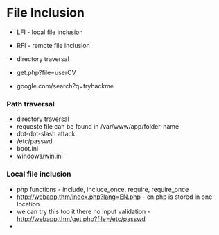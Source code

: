 # File Inclusion

- LFI - local file inclusion
- RFI - remote file inclusion
- directory traversal

- get.php?file=userCV
- google.com/search?q=tryhackme

### Path traversal
- directory traversal
- requeste file  can be found in /var/www/app/folder-name
- dot-dot-slash attack
- /etc/passwd
- boot.ini
- windows/win.ini


### Local file inclusion
- php functions - include, incluce_once, require, require_once
- http://webapp.thm/index.php?lang=EN.php  - en.php is stored in one location
- we can try this  too it there no input validation - http://webapp.thm/get.php?file=/etc/passwd
- 
